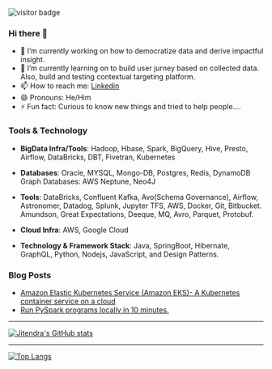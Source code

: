 ![visitor badge](https://visitor-badge.glitch.me/badge?page_id=jsharma-cn.visitor-badge)
### Hi there 👋

- 🔭 I’m currently working on how to democratize data and derive impactful insight.
- 🌱 I’m currently learning on to build user jurney based on collected data. Also, build and testing contextual targeting platform.
- 📫 How to reach me: [Linkedin](https://www.linkedin.com/in/jitendra-sharma-6a863419/)
- 😄 Pronouns: He/Him
- ⚡ Fun fact: Curious to know new things and tried to help people.... 

### Tools & Technology
- **BigData Infra/Tools**:	Hadoop, Hbase, Spark, BigQuery, Hive, Presto, Airflow, DataBricks, DBT, Fivetran, Kubernetes

- **Databases**: 	Oracle, MYSQL, Mongo-DB, Postgres, Redis, DynamoDB
Graph Databases: 	AWS Neptune, Neo4J
- **Tools**: 	DataBricks, Confluent Kafka, Avo(Schema Governance), Airflow, Astronomer, Datadog, Splunk, Jupyter TFS, AWS, Docker, Git, Bitbucket. Amundson, Great Expectations, Deeque, MQ, Avro, Parquet, Protobuf.
- **Cloud Infra**:	AWS, Google Cloud

- **Technology & Framework Stack**: 	Java, SpringBoot, Hibernate, GraphQL, Python, Nodejs, JavaScript, and Design Patterns.

### Blog Posts
<!-- BLOG-POST-LIST:START -->
- [Amazon Elastic Kubernetes Service &lpar;Amazon EKS&rpar;- A Kubernetes container service on a cloud](https://medium.com/@jitendrasharma42/amazon-elastic-kubernetes-service-amazon-eks-a-kubernetes-container-service-on-a-cloud-be63fd08a983?source=rss-290f348339a5------2)
- [Run PySpark programs locally in 10 minutes.](https://medium.com/@jitendrasharma42/run-pyspark-programs-locally-in-10-minutes-cf95c9490825?source=rss-290f348339a5------2)
<!-- BLOG-POST-LIST:END -->
---
[![Jitendra's GitHub stats](https://github-readme-stats.vercel.app/api?username=jsharma-cn)](https://github.com/jsharma-cn/github-readme-stats&show_icons=true&bg_color=00000000)

---
[![Top Langs](https://github-readme-stats.vercel.app/api/top-langs/?username=jsharma-cn&layout=compact)](https://github.com/jsharma-cn/github-readme-stats&bg_color=00000000)
<!--
**jsharma-cn/jsharma-cn** is a ✨ _special_ ✨ repository because its `README.md` (this file) appears on your GitHub profile.

Here are some ideas to get you started:

- 🔭 I’m currently working on ...
- 🌱 I’m currently learning ...
- 👯 I’m looking to collaborate on ...
- 🤔 I’m looking for help with ...
- 💬 Ask me about ...
- 📫 How to reach me: ...
- 😄 Pronouns: ...
- ⚡ Fun fact: ...
-->
